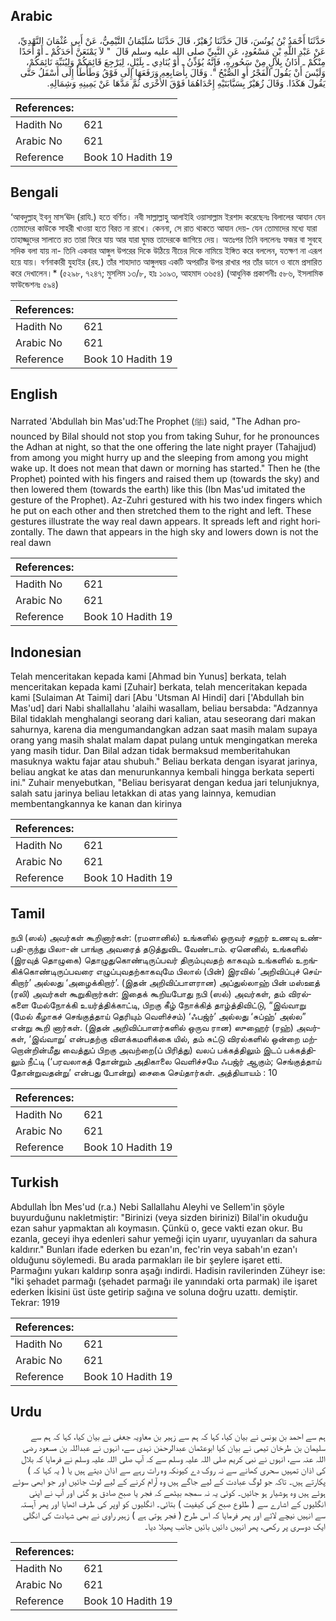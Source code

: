 ## Arabic


<div dir="rtl" lang="ar" style={{fontSize:'larger',backgroundColor:'#f8f9fa',padding:20}}>
حَدَّثَنَا أَحْمَدُ بْنُ يُونُسَ، قَالَ حَدَّثَنَا زُهَيْرٌ، قَالَ حَدَّثَنَا سُلَيْمَانُ التَّيْمِيُّ، عَنْ أَبِي عُثْمَانَ النَّهْدِيِّ، عَنْ عَبْدِ اللَّهِ بْنِ مَسْعُودٍ، عَنِ النَّبِيِّ صلى الله عليه وسلم قَالَ ‏ "‏ لاَ يَمْنَعَنَّ أَحَدَكُمْ ـ أَوْ أَحَدًا مِنْكُمْ ـ أَذَانُ بِلاَلٍ مِنْ سَحُورِهِ، فَإِنَّهُ يُؤَذِّنُ ـ أَوْ يُنَادِي ـ بِلَيْلٍ، لِيَرْجِعَ قَائِمَكُمْ وَلِيُنَبِّهَ نَائِمَكُمْ، وَلَيْسَ أَنْ يَقُولَ الْفَجْرُ أَوِ الصُّبْحُ ‏"‏‏.‏ وَقَالَ بِأَصَابِعِهِ وَرَفَعَهَا إِلَى فَوْقُ وَطَأْطَأَ إِلَى أَسْفَلُ حَتَّى يَقُولَ هَكَذَا‏.‏ وَقَالَ زُهَيْرٌ بِسَبَّابَتَيْهِ إِحْدَاهُمَا فَوْقَ الأُخْرَى ثُمَّ مَدَّهَا عَنْ يَمِينِهِ وَشِمَالِهِ‏.‏
</div>
<div style={{backgroundColor:'#f8f9fa',padding:20, marginBottom: 10}}><table> <thead> <tr> <th>References:</th> <th></th> </tr> </thead> <tbody><tr><td>Hadith No</td><td>621</td></tr><tr><td>Arabic No</td><td>621</td></tr><tr><td>Reference</td><td>Book 10 Hadith 19</td></tr></tbody></table></div>

## Bengali


<div dir="ltr" lang="bn" style={{fontSize:'larger',backgroundColor:'#f8f9fa',padding:20}}>
‘আবদুল্লাহ্ ইবনু মাস‘ঊদ (রাযি.) হতে বর্ণিত। নবী সাল্লাল্লাহু আলাইহি ওয়াসাল্লাম ইরশাদ করেছেনঃ বিলালের আযান যেন তোমাদের কাউকে সাহরী খাওয়া হতে বিরত না রাখে। কেননা, সে রাত থাকতে আযান দেয়- যেন তোমাদের মধ্যে যারা তাহাজ্জুদের সালাতে রত তারা ফিরে যায় আর যারা ঘুমন্ত তাদেরকে জাগিয়ে দেয়। অতঃপর তিনি বললেনঃ ফজর বা সুবহে সদিক বলা যায় না- তিনি একবার আঙ্গুল উপরের দিকে উঠিয়ে নীচের দিকে নামিয়ে ইঙ্গিত করে বললেন, যতক্ষণ না এরূপ হয়ে যায়। বর্ণনাকারী যুহাইর (রহ.) তাঁর শাহাদাত আঙ্গুলদ্বয় একটি অপরটির উপর রাখার পর তাঁর ডানে ও বামে প্রসারিত করে দেখালেন।* (৫২৯৮, ৭২৪৭; মুসলিম ১৩/৮, হাঃ ১০৯৩, আহমাদ ৩৬৫৪) (আধুনিক প্রকাশনীঃ ৫৮৬, ইসলামিক ফাউন্ডেশনঃ ৫৯৪)
</div>
<div style={{backgroundColor:'#f8f9fa',padding:20, marginBottom: 10}}><table> <thead> <tr> <th>References:</th> <th></th> </tr> </thead> <tbody><tr><td>Hadith No</td><td>621</td></tr><tr><td>Arabic No</td><td>621</td></tr><tr><td>Reference</td><td>Book 10 Hadith 19</td></tr></tbody></table></div>

## English


<div dir="ltr" lang="en" style={{fontSize:'larger',backgroundColor:'#f8f9fa',padding:20}}>
Narrated 'Abdullah bin Mas'ud:The Prophet (ﷺ) said, "The Adhan pronounced by Bilal should not stop you from taking Suhur, for he pronounces the Adhan at night, so that the one offering the late night prayer (Tahajjud) from among you might hurry up and the sleeping from among you might wake up. It does not mean that dawn or morning has started." Then he (the Prophet) pointed with his fingers and raised them up (towards the sky) and then lowered them (towards the earth) like this (Ibn Mas'ud imitated the gesture of the Prophet). Az-Zuhri gestured with his two index fingers which he put on each other and then stretched them to the right and left. These gestures illustrate the way real dawn appears. It spreads left and right horizontally. The dawn that appears in the high sky and lowers down is not the real dawn
</div>
<div style={{backgroundColor:'#f8f9fa',padding:20, marginBottom: 10}}><table> <thead> <tr> <th>References:</th> <th></th> </tr> </thead> <tbody><tr><td>Hadith No</td><td>621</td></tr><tr><td>Arabic No</td><td>621</td></tr><tr><td>Reference</td><td>Book 10 Hadith 19</td></tr></tbody></table></div>

## Indonesian


<div dir="ltr" lang="id" style={{fontSize:'larger',backgroundColor:'#f8f9fa',padding:20}}>
Telah menceritakan kepada kami [Ahmad bin Yunus] berkata, telah menceritakan kepada kami [Zuhair] berkata, telah menceritakan kepada kami [Sulaiman At Taimi] dari [Abu 'Utsman Al Hindi] dari ['Abdullah bin Mas'ud] dari Nabi shallallahu 'alaihi wasallam, beliau bersabda: "Adzannya Bilal tidaklah menghalangi seorang dari kalian, atau seseorang dari makan sahurnya, karena dia mengumandangkan adzan saat masih malam supaya orang yang masih shalat malam dapat pulang untuk mengingatkan mereka yang masih tidur. Dan Bilal adzan tidak bermaksud memberitahukan masuknya waktu fajar atau shubuh." Beliau berkata dengan isyarat jarinya, beliau angkat ke atas dan menurunkannya kembali hingga berkata seperti ini." Zuhair menyebutkan, "Beliau berisyarat dengan kedua jari telunjuknya, salah satu jarinya beliau letakkan di atas yang lainnya, kemudian membentangkannya ke kanan dan kirinya
</div>
<div style={{backgroundColor:'#f8f9fa',padding:20, marginBottom: 10}}><table> <thead> <tr> <th>References:</th> <th></th> </tr> </thead> <tbody><tr><td>Hadith No</td><td>621</td></tr><tr><td>Arabic No</td><td>621</td></tr><tr><td>Reference</td><td>Book 10 Hadith 19</td></tr></tbody></table></div>

## Tamil


<div dir="ltr" lang="ta" style={{fontSize:'larger',backgroundColor:'#f8f9fa',padding:20}}>
நபி (ஸல்) அவர்கள் கூறினார்கள்: (ரமளானில்) உங்களில் ஒருவர் சஹர் உணவு உண்பதி-ருந்து பிலா-ன் பாங்கு அவரைத் தடுத்துவிட வேண்டாம். ஏனெனில், உங்களில் (இரவுத் தொழுகை) தொழுதுகொண்டிருப்பவர் திரும்புவதற் காகவும் உங்களில் உறங்கிக்கொண்டிருப்பவரை எழுப்புவதற்காகவுமே பிலால் (பின்) இரவில் ‘அறிவிப்புச் செய்கிறார்’ அல்லது ‘அழைக்கிறார்’. (இதன் அறிவிப்பாளரான) அப்துல்லாஹ் பின் மஸ்ஊத் (ரலி) அவர்கள் கூறுகிறார்கள்: இதைக் கூறியபோது நபி (ஸல்) அவர்கள், தம் விரல்களை மேல்நோக்கி உயர்த்திக்காட்டி, பிறகு கீழ் நோக்கித் தாழ்த்திவிட்டு, “இவ்வாறு (மேல் கீழாகச் செங்குத்தாய் தெரியும் வெளிச்சம்) ‘ஃபஜ்ர்’ அல்லது ‘சுப்ஹ்’ அல்ல” என்று கூறி னார்கள். (இதன் அறிவிப்பாளர்களில் ஒருவ ரான) ஸுஹைர் (ரஹ்) அவர்கள், ‘இவ்வாறு’ என்பதற்கு விளக்கமளிக்கை யில், தம் சுட்டு விரல்களில் ஒன்றை மற்றொன்றின்மீது வைத்துப் பிறகு அவற்றை(ப் பிரித்து) வலப் பக்கத்திலும் இடப் பக்கத்திலும் நீட்டி (‘பரவலாகத் தோன்றும் அதிகாலை வெளிச்சமே ஃபஜ்ர் ஆகும்; செங்குத்தாய் தோன்றுவதன்று’ என்பது போன்று) சைகை செய்தார்கள். அத்தியாயம் : 10
</div>
<div style={{backgroundColor:'#f8f9fa',padding:20, marginBottom: 10}}><table> <thead> <tr> <th>References:</th> <th></th> </tr> </thead> <tbody><tr><td>Hadith No</td><td>621</td></tr><tr><td>Arabic No</td><td>621</td></tr><tr><td>Reference</td><td>Book 10 Hadith 19</td></tr></tbody></table></div>

## Turkish


<div dir="ltr" lang="tr" style={{fontSize:'larger',backgroundColor:'#f8f9fa',padding:20}}>
Abdullah İbn Mes'ud (r.a.) Nebi Sallallahu Aleyhi ve Sellem'in şöyle buyurduğunu nakletmiştir: "Birinizi (veya sizden birinizi) Bilal'in okuduğu ezan sahur yapmaktan alı koymasın. Çünkü o, gece vakti ezan okur. Bu ezanla, geceyi ihya edenleri sahur yemeği için uyarır, uyuyanları da sahura kaldırır." Bunları ifade ederken bu ezan'ın, fec'rin veya sabah'ın ezan'ı olduğunu söylemedi. Bu arada parmakları ile bir şeylere işaret etti. Parmağını yukarı kaldırıp sonra aşağı indirdi. Hadisin ravilerinden Züheyr ise: "İki şehadet parmağı (şehadet parmağı ile yanındaki orta parmak) ile işaret ederken İkisini üst üste getirip sağına ve soluna doğru uzattı. demiştir. Tekrar: 1919
</div>
<div style={{backgroundColor:'#f8f9fa',padding:20, marginBottom: 10}}><table> <thead> <tr> <th>References:</th> <th></th> </tr> </thead> <tbody><tr><td>Hadith No</td><td>621</td></tr><tr><td>Arabic No</td><td>621</td></tr><tr><td>Reference</td><td>Book 10 Hadith 19</td></tr></tbody></table></div>

## Urdu


<div dir="rtl" lang="ur" style={{fontSize:'larger',backgroundColor:'#f8f9fa',padding:20}}>
ہم سے احمد بن یونس نے بیان کیا، کہا کہ ہم سے زہیر بن معاویہ جعفی نے بیان کیا، کہا کہ ہم سے سلیمان بن طرخان تیمی نے بیان کیا ابوعثمان عبدالرحمٰن نہدی سے، انہوں نے عبداللہ بن مسعود رضی اللہ عنہ سے، انہوں نے نبی کریم صلی اللہ علیہ وسلم سے کہ آپ صلی اللہ علیہ وسلم نے فرمایا کہ بلال کی اذان تمہیں سحری کھانے سے نہ روک دے کیونکہ وہ رات رہے سے اذان دیتے ہیں یا ( یہ کہا کہ ) پکارتے ہیں۔ تاکہ جو لوگ عبادت کے لیے جاگے ہیں وہ آرام کرنے کے لیے لوٹ جائیں اور جو ابھی سوئے ہوئے ہیں وہ ہوشیار ہو جائیں۔ کوئی یہ نہ سمجھ بیٹھے کہ فجر یا صبح صادق ہو گئی اور آپ نے اپنی انگلیوں کے اشارے سے ( طلوع صبح کی کیفیت ) بتائی۔ انگلیوں کو اوپر کی طرف اٹھایا اور پھر آہستہ سے انہیں نیچے لائے اور پھر فرمایا کہ اس طرح ( فجر ہوتی ہے ) زہیر راوی نے بھی شہادت کی انگلی ایک دوسری پر رکھی، پھر انہیں دائیں بائیں جانب پھیلا دیا۔
</div>
<div style={{backgroundColor:'#f8f9fa',padding:20, marginBottom: 10}}><table> <thead> <tr> <th>References:</th> <th></th> </tr> </thead> <tbody><tr><td>Hadith No</td><td>621</td></tr><tr><td>Arabic No</td><td>621</td></tr><tr><td>Reference</td><td>Book 10 Hadith 19</td></tr></tbody></table></div>